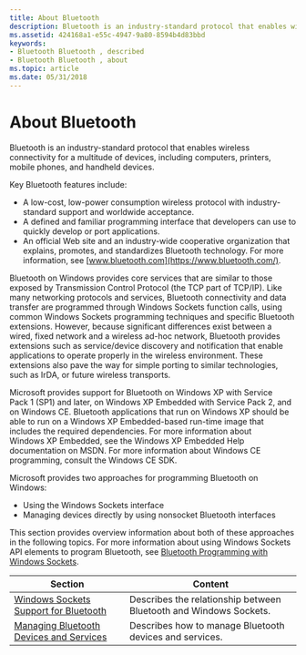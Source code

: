 ```yaml
---
title: About Bluetooth
description: Bluetooth is an industry-standard protocol that enables wireless connectivity for a multitude of devices, including computers, printers, mobile phones, and handheld devices.
ms.assetid: 424168a1-e55c-4947-9a80-8594b4d83bbd
keywords:
- Bluetooth Bluetooth , described
- Bluetooth Bluetooth , about
ms.topic: article
ms.date: 05/31/2018
---
```


# About Bluetooth

Bluetooth is an industry-standard protocol that enables wireless connectivity for a multitude of devices, including computers, printers, mobile phones, and handheld devices.

Key Bluetooth features include:

-   A low-cost, low-power consumption wireless protocol with industry-standard support and worldwide acceptance.
-   A defined and familiar programming interface that developers can use to quickly develop or port applications.
-   An official Web site and an industry-wide cooperative organization that explains, promotes, and standardizes Bluetooth technology. For more information, see [www.bluetooth.com](https://www.bluetooth.com/).

Bluetooth on Windows provides core services that are similar to those exposed by Transmission Control Protocol (the TCP part of TCP/IP). Like many networking protocols and services, Bluetooth connectivity and data transfer are programmed through Windows Sockets function calls, using common Windows Sockets programming techniques and specific Bluetooth extensions. However, because significant differences exist between a wired, fixed network and a wireless ad-hoc network, Bluetooth provides extensions such as service/device discovery and notification that enable applications to operate properly in the wireless environment. These extensions also pave the way for simple porting to similar technologies, such as IrDA, or future wireless transports.

Microsoft provides support for Bluetooth on Windows XP with Service Pack 1 (SP1) and later, on Windows XP Embedded with Service Pack 2, and on Windows CE. Bluetooth applications that run on Windows XP should be able to run on a Windows XP Embedded-based run-time image that includes the required dependencies. For more information about Windows XP Embedded, see the Windows XP Embedded Help documentation on MSDN. For more information about Windows CE programming, consult the Windows CE SDK.

Microsoft provides two approaches for programming Bluetooth on Windows:

-   Using the Windows Sockets interface
-   Managing devices directly by using nonsocket Bluetooth interfaces

This section provides overview information about both of these approaches in the following topics. For more information about using Windows Sockets API elements to program Bluetooth, see [Bluetooth Programming with Windows Sockets](bluetooth-programming-with-windows-sockets.md).



| Section                                                                                | Content                                                           |
|----------------------------------------------------------------------------------------|-------------------------------------------------------------------|
| [Windows Sockets Support for Bluetooth](windows-sockets-support-for-bluetooth.md)     | Describes the relationship between Bluetooth and Windows Sockets. |
| [Managing Bluetooth Devices and Services](managing-bluetooth-devices-and-services.md) | Describes how to manage Bluetooth devices and services.           |



 

 

 




